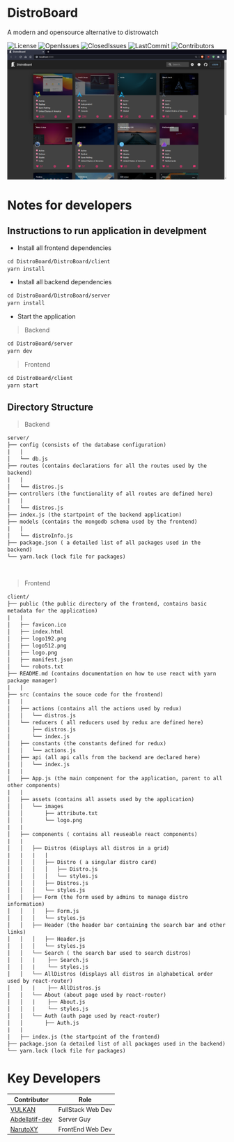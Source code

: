 # DistroBoard
A modern and opensource alternative to distrowatch


![License](https://img.shields.io/github/license/Distroboard/Distroboard?style=for-the-badge&color=9cf)
![OpenIssues](https://img.shields.io/github/issues-raw/Distroboard/Distroboard?style=for-the-badge&color=blue)
![ClosedIssues](https://img.shields.io/github/issues-closed-raw/Distroboard/Distroboard?style=for-the-badge&color=9cf)
![LastCommit](https://img.shields.io/github/last-commit/Distroboard/Distroboard?style=for-the-badge&color=informational)
![Contributors](https://img.shields.io/github/contributors-anon/Distroboard/Distroboard?style=for-the-badge&color=9cf)
![Project Banner](./repo/screenshot1.png)




# Notes for developers

## Instructions to run application in develpment

* Install all frontend dependencies 

```html
cd DistroBoard/DistroBoard/client
yarn install
```

* Install all backend dependencies 

```html
cd DistroBoard/DistroBoard/server
yarn install
```


* Start the application

> Backend

```html
cd DistroBoard/server
yarn dev
```

> Frontend

```html
cd DistroBoard/client
yarn start
```

## Directory Structure

> Backend

```
server/
├── config (consists of the database configuration)
|   |
│   └── db.js 
├── routes (contains declarations for all the routes used by the backend)
|   |
│   └── distros.js
├── controllers (the functionality of all routes are defined here)
|   |
│   └── distros.js
├── index.js (the startpoint of the backend application)
├── models (contains the mongodb schema used by the frontend)
|   |
│   └── distroInfo.js
├── package.json ( a detailed list of all packages used in the backend)
└── yarn.lock (lock file for packages)
```

<br>

> Frontend

```
client/
├── public (the public directory of the frontend, contains basic metadata for the application)
|   |
│   ├── favicon.ico
│   ├── index.html
│   ├── logo192.png
│   ├── logo512.png
│   ├── logo.png
│   ├── manifest.json
│   └── robots.txt
├── README.md (contains documentation on how to use react with yarn package manager)
|   |
├── src (contains the souce code for the frontend)
|   |
│   ├── actions (contains all the actions used by redux)
│   │   └── distros.js
│   └── reducers ( all reducers used by redux are defined here)
│       ├── distros.js
│       └── index.js
│   ├── constants (the constants defined for redux)
│   │   └── actions.js
│   ├── api (all api calls from the backend are declared here)
│   │   └── index.js
|   |
│   ├── App.js (the main component for the application, parent to all other components)
|   |
│   ├── assets (contains all assets used by the application)
│   │   └── images
│   │       ├── attribute.txt
│   │       └── logo.png
|   |
│   ├── components ( contains all reuseable react components)
|   |
│   │   ├── Distros (displays all distros in a grid)
|   |   |   |   
│   │   │   ├── Distro ( a singular distro card) 
│   │   │   │   ├── Distro.js
│   │   │   │   └── styles.js
│   │   │   ├── Distros.js
│   │   │   └── styles.js
│   │   ├── Form (the form used by admins to manage distro information)
│   │   │   ├── Form.js
│   │   │   └── styles.js
│   │   ├── Header (the header bar containing the search bar and other links)
│   │   │   ├── Header.js
│   │   │   └── styles.js
│   │   └── Search ( the search bar used to search distros)
│   │   |    ├── Search.js
│   │   |    └── styles.js
│   │   └── AllDistros (displays all distros in alphabetical order used by react-router)
│   │   |    ├── AllDistros.js 
│   │   └── About (about page used by react-router)
│   │   |    ├── About.js
│   │   |    └── styles.js
│   │   └── Auth (auth page used by react-router)
│   │       ├── Auth.js
|   |
│   ├── index.js (the startpoint of the frontend)
├── package.json (a detailed list of all packages used in the backend)
└── yarn.lock (lock file for packages)

```

# Key Developers
| Contributor                                         | Role              |
|-----------------------------------------------------|-------------------|
| [VULKAN](https://github.com/CTZxVULKAN)             | FullStack Web Dev |
| [Abdellatif-dev](https://github.com/abdellatif-dev) | Server Guy        |
| [NarutoXY](https://github.com/NarutoXY)             | FrontEnd Web Dev  |

